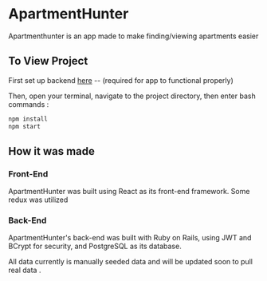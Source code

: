 # ApartmentHunter

Apartmenthunter is an app made to make finding/viewing apartments easier

## To View Project

First set up backend [here](https://github.com/Joshikgs/apt-backend) -- (required for app to functional properly)

Then, open your terminal, navigate to the project directory, then enter bash commands :

```bash
npm install
npm start
```

## How it was made
### Front-End
ApartmentHunter was built using React as its front-end framework.
Some redux was utilized
### Back-End

ApartmentHunter's back-end was built with Ruby on Rails, using JWT and BCrypt for security, and PostgreSQL as its database.

All data currently is manually seeded data and will be updated soon to pull real data .
